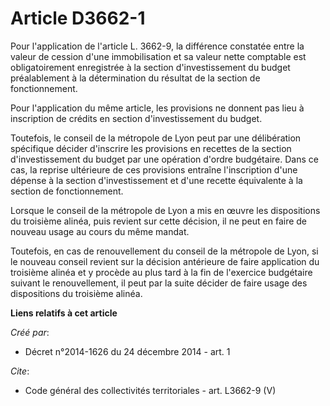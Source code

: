 # Article D3662-1

Pour l'application de l'article L. 3662-9, la différence constatée entre la valeur de cession d'une immobilisation et sa
valeur nette comptable est obligatoirement enregistrée à la section d'investissement du budget préalablement à la
détermination du résultat de la section de fonctionnement. 

Pour l'application du même article, les provisions ne donnent pas lieu à inscription de crédits en section d'investissement
du budget. 

Toutefois, le conseil de la métropole de Lyon peut par une délibération spécifique décider d'inscrire les provisions en
recettes de la section d'investissement du budget par une opération d'ordre budgétaire. Dans ce cas, la reprise ultérieure de
ces provisions entraîne l'inscription d'une dépense à la section d'investissement et d'une recette équivalente à la section
de fonctionnement. 

Lorsque le conseil de la métropole de Lyon a mis en œuvre les dispositions du troisième alinéa, puis revient sur cette
décision, il ne peut en faire de nouveau usage au cours du même mandat. 

Toutefois, en cas de renouvellement du conseil de la métropole de Lyon, si le nouveau conseil revient sur la décision
antérieure de faire application du troisième alinéa et y procède au plus tard à la fin de l'exercice budgétaire suivant le
renouvellement, il peut par la suite décider de faire usage des dispositions du troisième alinéa.

**Liens relatifs à cet article**

_Créé par_:

  - Décret n°2014-1626 du 24 décembre 2014 - art. 1

_Cite_:

  - Code général des collectivités territoriales - art. L3662-9 (V)
